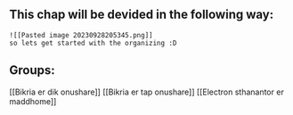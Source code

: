 ## This chap will be devided in the following way:
	![[Pasted image 20230928205345.png]]
	so lets get started with the organizing :D

## Groups:

[[Bikria er dik onushare]] 
[[Bikria er tap onushare]] 
[[Electron sthanantor er maddhome]] 